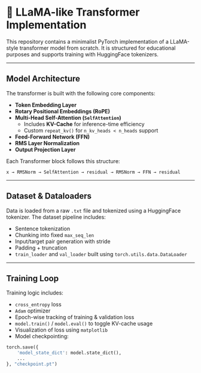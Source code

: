 # 🦙 LLaMA-like Transformer Implementation

This repository contains a minimalist PyTorch implementation of a LLaMA-style transformer model from scratch. It is structured for educational purposes and supports training with HuggingFace tokenizers.

---

## Model Architecture

The transformer is built with the following core components:

- **Token Embedding Layer**
- **Rotary Positional Embeddings (RoPE)**
- **Multi-Head Self-Attention (`SelfAttention`)**
  - Includes **KV-Cache** for inference-time efficiency
  - Custom `repeat_kv()` for `n_kv_heads < n_heads` support
- **Feed-Forward Network (FFN)**
- **RMS Layer Normalization**
- **Output Projection Layer**

Each Transformer block follows this structure:

`x → RMSNorm → SelfAttention → residual → RMSNorm → FFN → residual`

---

##  Dataset & Dataloaders

Data is loaded from a raw `.txt` file and tokenized using a HuggingFace tokenizer. The dataset pipeline includes:

- Sentence tokenization
- Chunking into fixed `max_seq_len`
- Input/target pair generation with stride
- Padding + truncation
- `train_loader` and `val_loader` built using `torch.utils.data.DataLoader`

---

##  Training Loop

Training logic includes:

- `cross_entropy` loss
- `Adam` optimizer
- Epoch-wise tracking of training & validation loss
- `model.train()` / `model.eval()` to toggle KV-cache usage
- Visualization of loss using `matplotlib`
- Model checkpointing:
```python
torch.save({
    'model_state_dict': model.state_dict(),
    ...
}, "checkpoint.pt")
